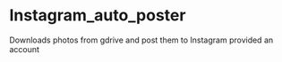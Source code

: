 # Instagram_auto_poster
Downloads photos from gdrive and post them to Instagram provided an account 
